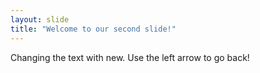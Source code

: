 ```yaml
---
layout: slide
title: "Welcome to our second slide!"
---
```

Changing the text with new.
Use the left arrow to go back!
